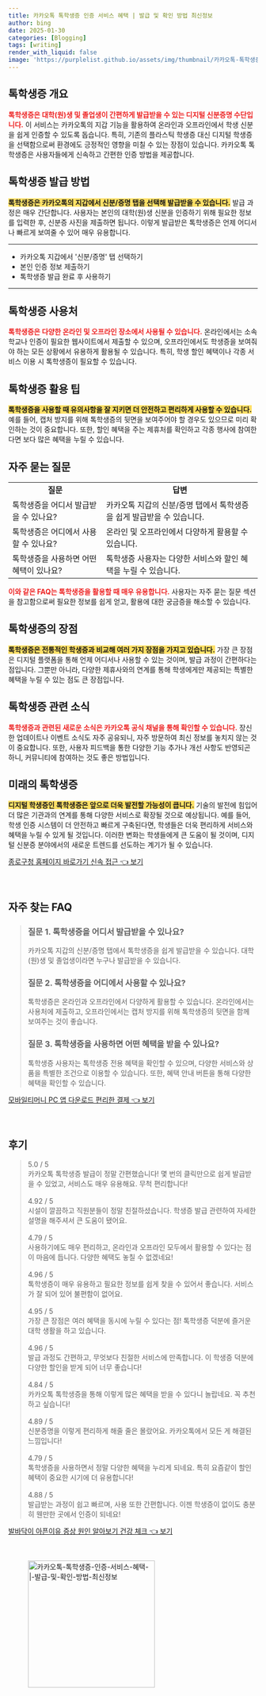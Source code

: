 ```yaml
---
title: 카카오톡 톡학생증 인증 서비스 혜택 | 발급 및 확인 방법 최신정보
author: bing
date: 2025-01-30
categories: [Blogging]
tags: [writing]
render_with_liquid: false
image: 'https://purplelist.github.io/assets/img/thumbnail/카카오톡-톡학생증-인증-서비스-혜택-|-발급-및-확인-방법-최신정보.webp'
---
```



<h2 id='톡학생증 개요'>톡학생증 개요</h2>

<p><b><span style="color: #ee2323;">톡학생증은 대학(원)생 및 졸업생이 간편하게 발급받을 수 있는 디지털 신분증명 수단입니다.</span></b> 이 서비스는 카카오톡의 지갑 기능을 활용하여 온라인과 오프라인에서 학생 신분을 쉽게 인증할 수 있도록 돕습니다. 특히, 기존의 플라스틱 학생증 대신 디지털 학생증을 선택함으로써 환경에도 긍정적인 영향을 미칠 수 있는 장점이 있습니다. 카카오톡 톡학생증은 사용자들에게 신속하고 간편한 인증 방법을 제공합니다.</p>

<h2 id='톡학생증 발급 방법'>톡학생증 발급 방법</h2>

<p><b><span style="background-color: #ffe066;">톡학생증은 카카오톡의 지갑에서 신분/증명 탭을 선택해 발급받을 수 있습니다.</span></b> 발급 과정은 매우 간단합니다. 사용자는 본인의 대학(원)생 신분을 인증하기 위해 필요한 정보를 입력한 후, 신분증 사진을 제출하면 됩니다. 이렇게 발급받은 톡학생증은 언제 어디서나 빠르게 보여줄 수 있어 매우 유용합니다.</p>

<hr />

<ul>
    <li>카카오톡 지갑에서 '신분/증명' 탭 선택하기</li>
    <li>본인 인증 정보 제출하기</li>
    <li>톡학생증 발급 완료 후 사용하기</li>
</ul>

<hr />

<h2 id='톡학생증 사용처'>톡학생증 사용처</h2>

<p><b><span style="color: #ee2323;">톡학생증은 다양한 온라인 및 오프라인 장소에서 사용될 수 있습니다.</span></b> 온라인에서는 소속 학교나 인증이 필요한 웹사이트에서 제출할 수 있으며, 오프라인에서도 학생증을 보여줘야 하는 모든 상황에서 유용하게 활용될 수 있습니다. 특히, 학생 할인 혜택이나 각종 서비스 이용 시 톡학생증이 필요할 수 있습니다.</p>

<h2 id='톡학생증 활용 팁'>톡학생증 활용 팁</h2>

<p><b><span style="background-color: #ffe066;">톡학생증을 사용할 때 유의사항을 잘 지키면 더 안전하고 편리하게 사용할 수 있습니다.</span></b> 예를 들어, 캡처 방지를 위해 톡학생증의 뒷면을 보여주어야 할 경우도 있으므로 미리 확인하는 것이 중요합니다. 또한, 할인 혜택을 주는 제휴처를 확인하고 각종 행사에 참여한다면 보다 많은 혜택을 누릴 수 있습니다.</p>

<h2 id='자주 묻는 질문'>자주 묻는 질문</h2>

<table>
    <tr>
        <td style="text-align: center; height: 17px;"><b>질문</b></td>
        <td style="text-align: center; height: 17px;"><b>답변</b></td>
    </tr>
    <tr>
        <td>톡학생증을 어디서 발급받을 수 있나요?</td>
        <td>카카오톡 지갑의 신분/증명 탭에서 톡학생증을 쉽게 발급받을 수 있습니다.</td>
    </tr>
    <tr>
        <td>톡학생증은 어디에서 사용할 수 있나요?</td>
        <td>온라인 및 오프라인에서 다양하게 활용할 수 있습니다.</td>
    </tr>
    <tr>
        <td>톡학생증을 사용하면 어떤 혜택이 있나요?</td>
        <td>톡학생증 사용자는 다양한 서비스와 할인 혜택을 누릴 수 있습니다.</td>
    </tr>
</table>

<p><b><span style="color: #ee2323;">이와 같은 FAQ는 톡학생증을 활용할 때 매우 유용합니다.</span></b> 사용자는 자주 묻는 질문 섹션을 참고함으로써 필요한 정보를 쉽게 얻고, 활용에 대한 궁금증을 해소할 수 있습니다.</p>

<h2 id='톡학생증의 장점'>톡학생증의 장점</h2>

<p><b><span style="background-color: #ffe066;">톡학생증은 전통적인 학생증과 비교해 여러 가지 장점을 가지고 있습니다.</span></b> 가장 큰 장점은 디지털 플랫폼을 통해 언제 어디서나 사용할 수 있는 것이며, 발급 과정이 간편하다는 점입니다. 그뿐만 아니라, 다양한 제휴사와의 연계를 통해 학생에게만 제공되는 특별한 혜택을 누릴 수 있는 점도 큰 장점입니다.</p>

<h2 id='톡학생증 관련 소식'>톡학생증 관련 소식</h2>

<p><b><span style="color: #ee2323;">톡학생증과 관련된 새로운 소식은 카카오톡 공식 채널을 통해 확인할 수 있습니다.</span></b> 장신한 업데이트나 이벤트 소식도 자주 공유되니, 자주 방문하여 최신 정보를 놓치지 않는 것이 중요합니다. 또한, 사용자 피드백을 통한 다양한 기능 추가나 개선 사항도 반영되곤 하니, 커뮤니티에 참여하는 것도 좋은 방법입니다.</p>

<h2 id='미래의 톡학생증'>미래의 톡학생증</h2>

<p><b><span style="background-color: #ffe066;">디지털 학생증인 톡학생증은 앞으로 더욱 발전할 가능성이 큽니다.</span></b> 기술의 발전에 힘입어 더 많은 기관과의 연계를 통해 다양한 서비스로 확장될 것으로 예상됩니다. 예를 들어, 학생 인증 시스템이 더 안전하고 빠르게 구축된다면, 학생들은 더욱 편리하게 서비스와 혜택을 누릴 수 있게 될 것입니다. 이러한 변화는 학생들에게 큰 도움이 될 것이며, 디지털 신분증 분야에서의 새로운 트렌드를 선도하는 계기가 될 수 있습니다.</p>


<p><a class="click-button" title="종로구청 홈페이지 바로가기 신속 접근" href="https://purplelist.github.io/posts/%EC%A2%85%EB%A1%9C%EA%B5%AC%EC%B2%AD-%ED%99%88%ED%8E%98%EC%9D%B4%EC%A7%80-%EB%B0%94%EB%A1%9C%EA%B0%80%EA%B8%B0-%EC%8B%A0%EC%86%8D-%EC%A0%91%EA%B7%BC/" rel="dofollow">종로구청 홈페이지 바로가기 신속 접근 👈 보기</a></p><br>
<h2 id='자주_찾는_FAQ'>자주 찾는 FAQ</h2>
<div itemscope="" itemtype="https://schema.org/FAQPage"> 
<blockquote> 
<div itemscope="" itemprop="mainEntity" itemtype="https://schema.org/Question"> 
<h3 itemprop="name">질문 1. 톡학생증을 어디서 발급받을 수 있나요?</h3> 
<div itemscope="" itemprop="acceptedAnswer" itemtype="https://schema.org/Answer"> 
<span itemprop="text"> 
<p>카카오톡 지갑의 신분/증명 탭에서 톡학생증을 쉽게 발급받을 수 있습니다. 대학(원)생 및 졸업생이라면 누구나 발급받을 수 있습니다.</p> 
</span> 
</div> 
</div> 

<div itemscope="" itemprop="mainEntity" itemtype="https://schema.org/Question"> 
<h3 itemprop="name">질문 2. 톡학생증을 어디에서 사용할 수 있나요?</h3> 
<div itemscope="" itemprop="acceptedAnswer" itemtype="https://schema.org/Answer"> 
<span itemprop="text"> 
<p>톡학생증은 온라인과 오프라인에서 다양하게 활용할 수 있습니다. 온라인에서는 사용처에 제출하고, 오프라인에서는 캡처 방지를 위해 톡학생증의 뒷면을 함께 보여주는 것이 좋습니다.</p> 
</span> 
</div> 
</div> 

<div itemscope="" itemprop="mainEntity" itemtype="https://schema.org/Question"> 
<h3 itemprop="name">질문 3. 톡학생증을 사용하면 어떤 혜택을 받을 수 있나요?</h3> 
<div itemscope="" itemprop="acceptedAnswer" itemtype="https://schema.org/Answer"> 
<span itemprop="text"> 
<p>톡학생증 사용자는 톡학생증 전용 혜택을 확인할 수 있으며, 다양한 서비스와 상품을 특별한 조건으로 이용할 수 있습니다. 또한, 혜택 안내 버튼을 통해 다양한 혜택을 확인할 수 있습니다.</p> 
</span> 
</div> 
</div> 

</blockquote> 
</div>
<p><a class="click-button" title="모바일티머니 PC 앱 다운로드 편리한 결제" href="https://purplelist.github.io/posts/%EB%AA%A8%EB%B0%94%EC%9D%BC%ED%8B%B0%EB%A8%B8%EB%8B%88-PC-%EC%95%B1-%EB%8B%A4%EC%9A%B4%EB%A1%9C%EB%93%9C-%ED%8E%B8%EB%A6%AC%ED%95%9C-%EA%B2%B0%EC%A0%9C/" rel="dofollow">모바일티머니 PC 앱 다운로드 편리한 결제 👈 보기</a></p><br>
<h2 id='후기'>후기</h2>
<div itemscope itemtype="https://schema.org/Product">
  <blockquote>
  <div itemprop="review" itemscope itemtype="https://schema.org/Review">
      <div itemprop="reviewRating" itemscope itemtype="https://schema.org/Rating"> <span itemprop="ratingValue">5.0</span> / <span itemprop="bestRating">5</span> </div>
      <span itemprop="reviewBody">카카오톡 톡학생증 발급이 정말 간편했습니다! 몇 번의 클릭만으로 쉽게 발급받을 수 있었고, 서비스도 매우 유용해요. 무척 편리합니다!</span>
  </div>
  <br>
  <div itemprop="review" itemscope itemtype="https://schema.org/Review">
      <div itemprop="reviewRating" itemscope itemtype="https://schema.org/Rating"> <span itemprop="ratingValue">4.92</span> / <span itemprop="bestRating">5</span> </div>
      <span itemprop="reviewBody">시설이 깔끔하고 직원분들이 정말 친절하셨습니다. 학생증 발급 관련하여 자세한 설명을 해주셔서 큰 도움이 됐어요.</span>
  </div>
  <br>
  <div itemprop="review" itemscope itemtype="https://schema.org/Review">
      <div itemprop="reviewRating" itemscope itemtype="https://schema.org/Rating"> <span itemprop="ratingValue">4.79</span> / <span itemprop="bestRating">5</span> </div>
      <span itemprop="reviewBody">사용하기에도 매우 편리하고, 온라인과 오프라인 모두에서 활용할 수 있다는 점이 마음에 듭니다. 다양한 혜택도 놓칠 수 없겠네요!</span>
  </div>
  <br>
  <div itemprop="review" itemscope itemtype="https://schema.org/Review">
      <div itemprop="reviewRating" itemscope itemtype="https://schema.org/Rating"> <span itemprop="ratingValue">4.96</span> / <span itemprop="bestRating">5</span> </div>
      <span itemprop="reviewBody">톡학생증이 매우 유용하고 필요한 정보를 쉽게 찾을 수 있어서 좋습니다. 서비스가 잘 되어 있어 불편함이 없어요.</span>
  </div>
  <br>
  <div itemprop="review" itemscope itemtype="https://schema.org/Review">
      <div itemprop="reviewRating" itemscope itemtype="https://schema.org/Rating"> <span itemprop="ratingValue">4.95</span> / <span itemprop="bestRating">5</span> </div>
      <span itemprop="reviewBody">가장 큰 장점은 여러 혜택을 동시에 누릴 수 있다는 점! 톡학생증 덕분에 즐거운 대학 생활을 하고 있습니다.</span>
  </div>
  <br>
  <div itemprop="review" itemscope itemtype="https://schema.org/Review">
      <div itemprop="reviewRating" itemscope itemtype="https://schema.org/Rating"> <span itemprop="ratingValue">4.96</span> / <span itemprop="bestRating">5</span> </div>
      <span itemprop="reviewBody">발급 과정도 간편하고, 무엇보다 친절한 서비스에 만족합니다. 이 학생증 덕분에 다양한 할인을 받게 되어 너무 좋습니다!</span>
  </div>
  <br>
  <div itemprop="review" itemscope itemtype="https://schema.org/Review">
      <div itemprop="reviewRating" itemscope itemtype="https://schema.org/Rating"> <span itemprop="ratingValue">4.84</span> / <span itemprop="bestRating">5</span> </div>
      <span itemprop="reviewBody">카카오톡 톡학생증을 통해 이렇게 많은 혜택을 받을 수 있다니 놀랍네요. 꼭 추천하고 싶습니다!</span>
  </div>
  <br>
  <div itemprop="review" itemscope itemtype="https://schema.org/Review">
      <div itemprop="reviewRating" itemscope itemtype="https://schema.org/Rating"> <span itemprop="ratingValue">4.89</span> / <span itemprop="bestRating">5</span> </div>
      <span itemprop="reviewBody">신분증명을 이렇게 편리하게 해줄 줄은 몰랐어요. 카카오톡에서 모든 게 해결된 느낌입니다!</span>
  </div>
  <br>
  <div itemprop="review" itemscope itemtype="https://schema.org/Review">
      <div itemprop="reviewRating" itemscope itemtype="https://schema.org/Rating"> <span itemprop="ratingValue">4.79</span> / <span itemprop="bestRating">5</span> </div>
      <span itemprop="reviewBody">톡학생증을 사용하면서 정말 다양한 혜택을 누리게 되네요. 특히 요즘같이 할인 혜택이 중요한 시기에 더 유용합니다!</span>
  </div>
  <br>
  <div itemprop="review" itemscope itemtype="https://schema.org/Review">
      <div itemprop="reviewRating" itemscope itemtype="https://schema.org/Rating"> <span itemprop="ratingValue">4.88</span> / <span itemprop="bestRating">5</span> </div>
      <span itemprop="reviewBody">발급받는 과정이 쉽고 빠르며, 사용 또한 간편합니다. 이젠 학생증이 없이도 충분히 웬만한 곳에서 인증이 되네요!</span>
  </div>
  </blockquote>
</div>
<p><a class="click-button" title="발바닥이 아픈이유 증상 원인 알아보기 건강 체크" href="https://purplelist.github.io/posts/%EB%B0%9C%EB%B0%94%EB%8B%A5%EC%9D%B4-%EC%95%84%ED%94%88%EC%9D%B4%EC%9C%A0-%EC%A6%9D%EC%83%81-%EC%9B%90%EC%9D%B8-%EC%95%8C%EC%95%84%EB%B3%B4%EA%B8%B0-%EA%B1%B4%EA%B0%95-%EC%B2%B4%ED%81%AC/" rel="dofollow">발바닥이 아픈이유 증상 원인 알아보기 건강 체크 👈 보기</a></p><br>
<figure class="image"><img src="https://purplelist.github.io/assets/img/thumbnail/카카오톡-톡학생증-인증-서비스-혜택-|-발급-및-확인-방법-최신정보.webp" alt="카카오톡-톡학생증-인증-서비스-혜택-|-발급-및-확인-방법-최신정보" width="256" height="256"></figure>